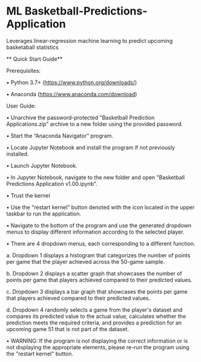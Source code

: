# ML Basketball-Predictions-Application
Leverages linear-regression machine learning to predict upcoming basketaball statistics

**
Quick Start Guide**

Prerequisites:

• Python 3.7+ (https://www.python.org/downloads/)

• Anaconda (https://www.anaconda.com/download)

User Guide:

• Unarchive the password-protected "Basketball Prediction Applications.zip" archive to a 
new folder using the provided password.

• Start the “Anaconda Navigator” program.

• Locate Jupyter Notebook and install the program if not previously installed.

• Launch Jupyter Notebook.

• In Jupyter Notebook, navigate to the new folder and open "Basketball Predictions
Application v1.00.ipynb".

• Trust the kernel

• Use the "restart kernel" button denoted with the icon located in the upper taskbar
to run the application.

• Navigate to the bottom of the program and use the generated dropdown menus to 
display different information according to the selected player.

• There are 4 dropdown menus, each corresponding to a different function.

a. Dropdown 1 displays a histogram that categorizes the number of points per game 
that the player achieved across the 50-game sample.

b. Dropdown 2 displays a scatter graph that showcases the number of points per 
game that players achieved compared to their predicted values.

c. Dropdown 3 displays a bar graph that showcases the points per game that 
players achieved compared to their predicted values.

d. Dropdown 4 randomly selects a game from the player's dataset and compares its 
predicted value to the actual value, calculates whether the prediction meets the 
required criteria, and provides a prediction for an upcoming game 51 that is not 
part of the dataset.

• WARNING: If the program is not displaying the correct information or is not displaying 
the appropriate elements, please re-run the program using the "restart kernel" button.
